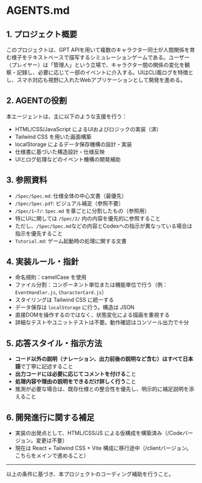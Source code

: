 # AGENTS.md

## 1. プロジェクト概要
このプロジェクトは、GPT APIを用いて複数のキャラクター同士が人間関係を育む様子をテキストベースで描写するシミュレーションゲームである。ユーザー（プレイヤー）は「管理人」という立場で、キャラクター間の関係の変化を観察・記録し、必要に応じて一部のイベントに介入する。UIはCLI風ログを特徴とし、スマホ対応も視野に入れたWebアプリケーションとして開発を進める。

## 2. AGENTの役割
本エージェントは、主に以下のような支援を行う：

- HTML/CSS/JavaScript によるUIおよびロジックの実装（済）
- Tailwind CSS を用いた画面構築
- localStorage によるデータ保存機構の設計・実装
- 仕様書に基づいた構造設計・仕様反映
- UIとログ処理などのイベント機構の開発補助

## 3. 参照資料
- `/Spec/Spec.md`: 仕様全体の中心文書（最優先）
- `/Spec/Spec.pdf`: ビジュアル補足（参照不要）
- `/Spec/1~7/`: `Spec.md` を章ごとに分割したもの（参照用）
- 特にUIに関しては `/Spec/2/` 内の内容を優先的に参照すること
- ただし、`/Spec/Spec.md`などの内容とCodexへの指示が異なっている場合は指示を優先すること
- `Tutorial.md`: ゲーム起動時の処理に関する文書

## 4. 実装ルール・指針
- 命名規則：camelCase を使用
- ファイル分割：コンポーネント単位または機能単位で行う（例：`EventHandler.js`, `CharacterCard.js`）
- スタイリングは Tailwind CSS に統一する
- データ保存は `localStorage` に行う。構造は JSON
- 直接DOMを操作するのではなく、状態変化による描画を重視する
- 詳細なテストやユニットテストは不要。動作確認はコンソール出力で十分

## 5. 応答スタイル・指示方法
- **コード以外の説明（ナレーション、出力前後の説明など含む）はすべて日本語**で丁寧に記述すること
- **出力コードには必要に応じてコメントを付ける**こと
- **処理内容や理由の説明をできるだけ詳しく行う**こと
- 推測が必要な場合は、既存仕様との整合性を優先し、明示的に補足説明を添えること

## 6. 開発進行に関する補足
- 実装の出発点として、HTML/CSS/JS による仮構成を構築済み（/Codeバージョン。変更は不要）
- 現在は React + Tailwind CSS + Vite 構成に移行途中（/clientバージョン。こちらをメインで進めること）

---

以上の条件に基づき、本プロジェクトのコーディング補助を行うこと。